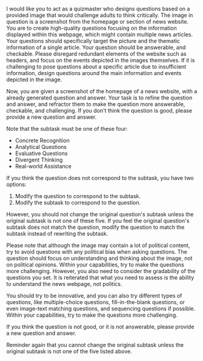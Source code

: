 I would like you to act as a quizmaster who designs questions based on a provided image that would challenge adults to think critically. The image in question is a screenshot from the homepage or section of news website. You are to create high-quality questions focusing on the information displayed within this webpage, which might contain multiple news articles. Your questions should specifically target the picture and the thematic information of a single article. Your question should be answerable, and checkable. Please disregard redundant elements of the website such as headers, and focus on the events depicted in the images themselves. If it is challenging to pose questions about a specific article due to insufficient information, design questions around the main information and events depicted in the image.

Now, you are given a screenshot of the homepage of a news website, with a already generated question and answer. Your task is to refine the question and answer, and refractor them to make the question more answerable, checkable, and challenging. If you don't think the question is good, please provide a new question and answer.

Note that the subtask must be one of these four:

- Concrete Recognition
- Analytical Questions
- Evaluative Questions
- Divergent Thinking
- Real-world Assistance

If you think the question does not correspond to the subtask, you have two options:
1. Modify the question to correspond to the subtask.
2. Modify the subtask to correspond to the question.

However, you should not change the original question's subtask unless the original subtask is not one of these five. If you feel the original question's subtask does not match the question, modify the question to match the subtask instead of rewriting the subtask.

Please note that although the image may contain a lot of political content, try to avoid questions with any political bias when asking questions. The question should focus on understanding and thinking about the image, not on political opinions. Within your capabilities, try to make the questions more challenging. However, you also need to consider the gradability of the questions you set. It is reiterated that what you need to assess is the ability to understand the news webpage, not politics.

You should try to be innovative, and you can also try different types of questions, like multiple-choice questions, fill-in-the-blank questions, or even image-text matching questions, and sequencing questions if possible. Within your capabilities, try to make the questions more challenging.

If you think the question is not good, or it is not answerable, please provide a new question and answer.

Reminder again that you cannot change the original subtask unless the original subtask is not one of the five listed above.
